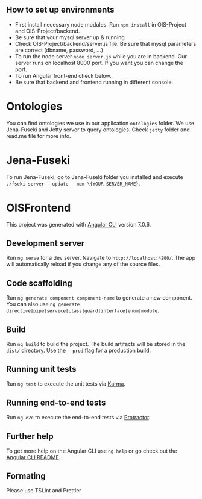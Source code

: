 ## How to set up environments

- First install necessary node modules. Run `npm install` in OIS-Project and OIS-Project/backend.
- Be sure that your mysql server up & running
- Check OIS-Project/backend/server.js file. Be sure that mysql parameters are correct (dbname, password, ...)
- To run the node server `node server.js` while you are in backend. Our server runs on localhost 8000 port. If you want you can change the port.
- To run Angular front-end check below.
- Be sure that backend and frontend running in different console.

# Ontologies

You can find ontologies we use in our application `ontologies` folder. We use Jena-Fuseki and Jetty server to query ontologies. Check `jetty` folder and read.me file for more info.

# Jena-Fuseki

To run Jena-Fuseki, go to Jena-Fuseki folder you installed and execute `./fseki-server --update --mem \{YOUR-SERVER_NAME}`.

# OISFrontend

This project was generated with [Angular CLI](https://github.com/angular/angular-cli) version 7.0.6.

## Development server

Run `ng serve` for a dev server. Navigate to `http://localhost:4200/`. The app will automatically reload if you change any of the source files.

## Code scaffolding

Run `ng generate component component-name` to generate a new component. You can also use `ng generate directive|pipe|service|class|guard|interface|enum|module`.

## Build

Run `ng build` to build the project. The build artifacts will be stored in the `dist/` directory. Use the `--prod` flag for a production build.

## Running unit tests

Run `ng test` to execute the unit tests via [Karma](https://karma-runner.github.io).

## Running end-to-end tests

Run `ng e2e` to execute the end-to-end tests via [Protractor](http://www.protractortest.org/).

## Further help

To get more help on the Angular CLI use `ng help` or go check out the [Angular CLI README](https://github.com/angular/angular-cli/blob/master/README.md).

## Formating

Please use TSLint and Prettier
